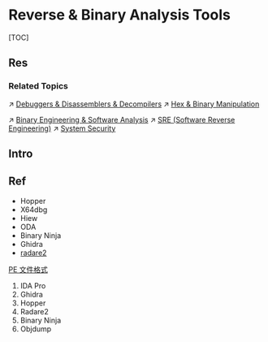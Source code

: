 # Reverse & Binary Analysis Tools

[TOC]



## Res
### Related Topics
↗ [Debuggers & Disassemblers & Decompilers](../../../../../🔑%20CS_Core/👩‍💻%20Programming%20Methodology%20and%20Languages/🛠️%20Programming%20Tools%20Chain/Debuggers%20&%20Disassemblers%20&%20Decompilers/Debuggers%20&%20Disassemblers%20&%20Decompilers.md)
↗ [Hex & Binary Manipulation](../../../../../🔑%20CS_Core/🥷🏼%20Operating%20System%20(Engineering)/Linux%20(Derived%20From%20UNIX%20Family)/Free%20Software%20&%20OSS%20(Open%20Source%20Software)/Text%20&%20File%20&%20Dir%20Management/Hex%20&%20Binary%20Manipulation.md)

↗ [Binary Engineering & Software Analysis](../../../🏰%20Cybersecurity%20Basics%20&%20InfoSec/🍦%20Software%20Security/🪆%20Binary%20Engineering%20&%20Software%20Analysis/Binary%20Engineering%20&%20Software%20Analysis.md)
↗ [SRE (Software Reverse Engineering)](../../../🏰%20Cybersecurity%20Basics%20&%20InfoSec/🍦%20Software%20Security/🪆%20Binary%20Engineering%20&%20Software%20Analysis/SRE%20(Software%20Reverse%20Engineering)/SRE%20(Software%20Reverse%20Engineering).md)
↗ [System Security](../../../System%20Security/System%20Security.md)



## Intro


## Ref
[Reverse engineering and malware analysis tools]: https://resources.infosecinstitute.com/topic/reverse-engineering-and-malware-analysis-tools/
- Hopper
- X64dbg
- Hiew
- ODA
- Binary Ninja
- Ghidra
- [radare2](https://github.com/radareorg/radare2) 

[PE 文件格式](https://zhuanlan.kanxue.com/article-10602.htm)

[反编译和反汇编的区别 反汇编工具有哪些]: https://www.idapro.net.cn/shouqian/ida-fhbfby.html
1. IDA Pro
2. Ghidra
3. Hopper
4. Radare2
5. Binary Ninja
6. Objdump